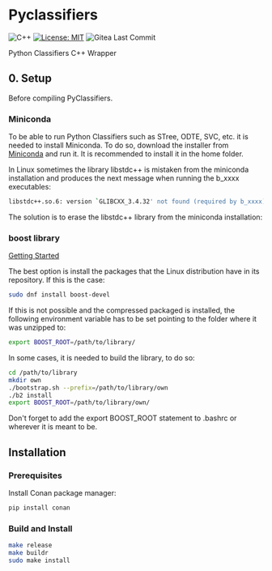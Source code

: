 # Pyclassifiers

![C++](https://img.shields.io/badge/c++-%2300599C.svg?style=flat&logo=c%2B%2B&logoColor=white)
[![License: MIT](https://img.shields.io/badge/License-MIT-blue.svg)](<https://opensource.org/licenses/MIT>)
![Gitea Last Commit](https://img.shields.io/gitea/last-commit/rmontanana/pyclassifiers?gitea_url=https://gitea.rmontanana.es&logo=gitea)

Python Classifiers C++ Wrapper

## 0. Setup

Before compiling PyClassifiers.

### Miniconda

To be able to run Python Classifiers such as STree, ODTE, SVC, etc. it is needed to install Miniconda. To do so, download the installer from [Miniconda](https://docs.conda.io/en/latest/miniconda.html) and run it. It is recommended to install it in the home folder.

In Linux sometimes the library libstdc++ is mistaken from the miniconda installation and produces the next message when running the b_xxxx executables:

```bash
libstdc++.so.6: version `GLIBCXX_3.4.32' not found (required by b_xxxx)
```

The solution is to erase the libstdc++ library from the miniconda installation:

### boost library

[Getting Started](<https://www.boost.org/doc/libs/1_83_0/more/getting_started/index.html>)

The best option is install the packages that the Linux distribution have in its repository. If this is the case:

```bash
sudo dnf install boost-devel
```

If this is not possible and the compressed packaged is installed, the following environment variable has to be set pointing to the folder where it was unzipped to:

```bash
export BOOST_ROOT=/path/to/library/
```

In some cases, it is needed to build the library, to do so:

```bash
cd /path/to/library
mkdir own
./bootstrap.sh --prefix=/path/to/library/own
./b2 install
export BOOST_ROOT=/path/to/library/own/
```

Don't forget to add the export BOOST_ROOT statement to .bashrc or wherever it is meant to be.

## Installation

### Prerequisites

Install Conan package manager:

```bash
pip install conan
```

### Build and Install

```bash
make release
make buildr
sudo make install
```
